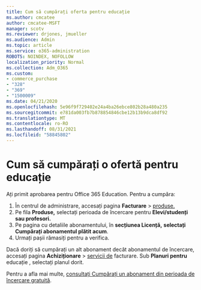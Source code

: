 ```yaml
---
title: Cum să cumpărați oferta pentru educație
ms.author: cmcatee
author: cmcatee-MSFT
manager: scotv
ms.reviewer: drjones, jmueller
ms.audience: Admin
ms.topic: article
ms.service: o365-administration
ROBOTS: NOINDEX, NOFOLLOW
localization_priority: Normal
ms.collection: Adm_O365
ms.custom:
- commerce_purchase
- "328"
- "369"
- "1500009"
ms.date: 04/21/2020
ms.openlocfilehash: 5e96f9f729402e24a4ba26ebce802b28a480a235
ms.sourcegitcommit: e781da003fb7b878854846cbe12b13b9dca8df92
ms.translationtype: MT
ms.contentlocale: ro-RO
ms.lasthandoff: 08/31/2021
ms.locfileid: "58845802"
---
```

# <a name="how-to-purchase-an-education-offer"></a>Cum să cumpărați o ofertă pentru educație

Ați primit aprobarea pentru Office 365 Education. Pentru a cumpăra:
  
1. În centrul de administrare, accesați pagina **Facturare** \> [produse.](https://go.microsoft.com/fwlink/p/?linkid=842054)
2. Pe fila **Produse,** selectați perioada de încercare pentru **Elevi/studenți sau profesori.**
3. Pe pagina cu detaliile abonamentului, în **secțiunea Licență,** **selectați Cumpărați abonamentul plătit acum**.
4. Urmați pașii rămasiți pentru a verifica.

Dacă doriți să cumpărați un alt abonament decât abonamentul de încercare, accesați pagina **Achiziționare** \> [servicii de](https://go.microsoft.com/fwlink/p/?linkid=868433) facturare. Sub **Planuri pentru** educație , selectați planul dorit.

Pentru a afla mai multe, [consultați Cumpărați un abonament din perioada de încercare gratuită](https://docs.microsoft.com/microsoft-365/commerce/try-or-buy-microsoft-365#buy-a-subscription-from-your-free-trial).
